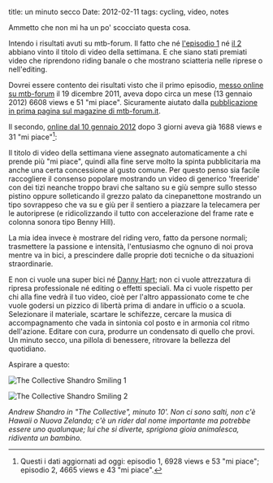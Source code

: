 title: un minuto secco
Date: 2012-02-11
tags: cycling, video, notes
 

Ammetto che non mi ha un po' scocciato questa cosa.

Intendo i risultati avuti su mtb-forum. Il fatto che né [l'episodio 1](http://aadm.github.com/2011-12-20-winter-riding-milano-episode-1.html) né [il 2](http://aadm.github.com/2012-02-09-winter-riding-milano-episode-2.html) abbiano vinto il titolo di video della settimana. E che siano stati premiati video che riprendono riding banale o che mostrano sciatteria nelle riprese o nell'editing.

Dovrei essere contento dei risultati visto che il primo episodio, [messo online su mtb-forum](http://video.mtb-forum.it/videos/view/1586) il 19 dicembre 2011, aveva dopo circa un mese (13 gennaio 2012) 6608 views e 51 "mi piace". Sicuramente aiutato dalla [pubblicazione in prima pagina sul magazine di mtb-forum.it](http://www.mtb-forum.it/video-winter-riding-milano/).

Il secondo, [online dal 10 gennaio 2012](http://video.mtb-forum.it/videos/view/1685) dopo 3 giorni aveva già 1688 views e 31 "mi piace"[^nota1]:

Il titolo di video della settimana viene assegnato automaticamente a chi prende più "mi piace", quindi alla fine serve molto la spinta pubblicitaria ma anche una certa concessione al gusto comune. Per questo penso sia facile raccogliere il consenso popolare mostrando un video di generico 'freeride' con dei tizi neanche troppo bravi che saltano su e giù sempre sullo stesso pistino oppure solleticando il grezzo palato da cinepanettone mostrando un tipo sovrappeso che va su e giù per il sentiero a piazzare la telecamera per le autoriprese (e ridicolizzando il tutto con accelerazione del frame rate e colonna sonora tipo Benny Hill).

La mia idea invece è mostrare del riding vero, fatto da persone normali; trasmettere la passione e intensità, l'entusiasmo che ognuno di noi prova mentre va in bici, a prescindere dalle proprie doti tecniche o da situazioni straordinarie.

E non ci vuole una super bici né [Danny Hart](http://youtu.be/EqYgAX6D43Q); non ci vuole attrezzatura di ripresa professionale né editing o effetti speciali. Ma ci vuole rispetto per chi alla fine vedrà il tuo video, cioè per l'altro appassionato come te che vuole godersi un pizzico di libertà prima di andare in ufficio o a scuola. Selezionare il materiale, scartare le schifezze, cercare la musica di accompagnamento che vada in sintonia col posto e in armonia col ritmo dell'azione. Editare con cura, produrre un condensato di quello che provi. Un minuto secco, una pillola di benessere, ritrovare la bellezza del quotidiano.

Aspirare a questo:

![The Collective   Shandro Smiling 1](http://dl.dropbox.com/u/179731/the%20collective%20-%20shandro%20smiling%201.jpg)

![The Collective   Shandro Smiling 2](http://dl.dropbox.com/u/179731/the%20collective%20-%20shandro%20smiling%202.jpg)

*Andrew Shandro in "The Collective", minuto 10'. Non ci sono salti, non c'è Hawaii o Nuova Zelanda; c'è un rider dal nome importante ma potrebbe essere uno qualunque; lui che si diverte, sprigiona gioia animalesca, ridiventa un bambino.*


[^nota1]: Questi i dati aggiornati ad oggi: episodio 1, 6928 views e 53 "mi piace"; episodio 2, 4665 views e 43 "mi piace".
